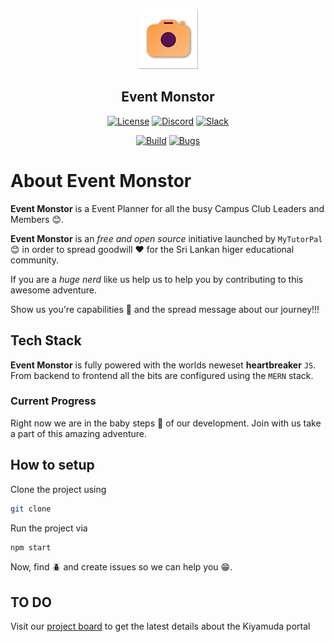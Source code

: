 <p align="center">
<img src="https://github.com/95Revolution/Kiyamuda-pwa/blob/master/public/src/images/icons/app-icon-96x96.png" alt="event-monstor">
</p>
<h2 align="center">Event Monstor</h2>

<p align="center">
<a href="https://github.com/MyTutorPal/Event-Monster/blob/master/LICENSE"><img src="https://img.shields.io/github/license/MyTutorPal/Event-Monster.svg" alt="License"></a>
<a href="https://discord.gg/p9gHBZj"><img src="https://img.shields.io/badge/chat-on%20discord-7289da.svg" alt="Discord"></a>
<a href="https://join.slack.com/t/95revolution/shared_invite/enQtNDI0NDAxODg3NzgzLTdkMTZmMDM3N2E3MThlZTQwY2EzMjAzMWZjOTYwZGY2MjcyMzE4YmFiMzkzOTk1Yjg4MjI4ZWM1ZTc0NDI1ZWY"><img src="https://img.shields.io/badge/chat-on%20slack-7289da.svg" alt="Slack"></a>
</p>

<p align="center">
<a href="https://travis-ci.com/MyTutorPal/Event-Monstor#"><img src="https://api.travis-ci.com/MyTutorPal/Event-Monstor.svg?branch=master" alt="Build"></a>
<a href="https://github.com/MyTutorPal/Event-Monster/issues"><img src="https://img.shields.io/github/issues/MyTutorPal/Event-Monster.svg" alt="Bugs"></a>
</p>

# About Event Monstor

**Event Monstor** is a Event Planner for all the busy Campus Club Leaders and Members :blush:.

**Event Monstor** is an *free and open source* initiative launched by `MyTutorPal` :blush: in order to spread goodwill :heart: for the Sri Lankan higer educational community.

If you are a _huge nerd_ like us help us to help you by contributing to this awesome adventure.

Show us you're capabilities :muscle: and the spread message about our journey!!!

## Tech Stack

**Event Monstor** is fully powered with the worlds neweset **heartbreaker** `JS`. From backend to frontend all the bits are configured using the `MERN` stack.

### Current Progress

Right now we are in the baby steps :baby: of our development. Join with us take a part of this amazing adventure.

## How to setup

Clone the project using

```sh
git clone
```

Run the project via

```sh
npm start
```
Now, find :beetle: and create issues so we can help you :grin:.

## TO DO

Visit our [project board](https://github.com/MyTutorPal/Event-Monster/projects/1) to get the latest details about the Kiyamuda portal